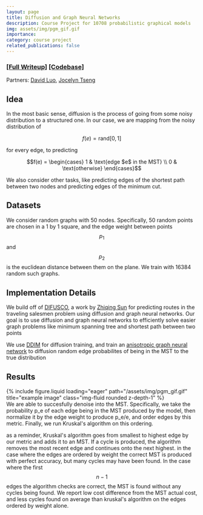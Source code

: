 ```yaml
---
layout: page
title: Diffusion and Graph Neural Networks 
description: Course Project for 10708 probabilistic graphical models
img: assets/img/pgm_gif.gif
importance: 
category: course project
related_publications: false
---
```


### [[Full Writeup]](/assets/pdf/pgm_final_report.pdf) [[Codebase]](https://github.com/maxwelljones14/DIFUSCO)
Partners: [David Luo](https://www.linkedin.com/in/david-luo-5401491b0/), [Jocelyn Tseng](https://www.linkedin.com/in/jocelyntseng/)

## Idea
In the most basic sense, diffusion is the process of going from some noisy distribution to a structured one. In our case, we are mapping from the noisy distribution of 

$$f(e) = \text{rand}[0, 1]$$

for every edge, to predicting

$$f(e) = \begin{cases} 1 & \text{edge $e$ in the MST} \\ 0 & \text{otherwise} \end{cases}$$

We also consider other tasks, like predicting edges of the shortest path between two nodes and predicting edges of the minimum cut.

## Datasets
We consider random graphs with 50 nodes. Specifically, 50 random points are chosen in a 1 by 1 square, and the edge weight between points $$p_1$$ and $$p_2$$ is the euclidean distance between them on the plane. We train with 16384 random such graphs. 

## Implementation Details
We build off of [DIFUSCO](https://proceedings.neurips.cc/paper_files/paper/2023/file/0ba520d93c3df592c83a611961314c98-Paper-Conference.pdf), a work by [Zhiqing Sun](https://www.cs.cmu.edu/~zhiqings/) for predicting routes in the traveling salesmen problem using diffusion and graph neural networks. Our goal is to use diffusion and graph neural networks to efficiently solve easier graph problems like minimum spanning tree and shortest path between two points

We use [DDIM](https://arxiv.org/abs/2010.02502) for diffusion training, and train an [anisotropic graph neural network](https://graphdeeplearning.github.io/publication/bresson-2018-experimental/) to diffusion random edge probabilites of being in the MST to the true distribution


## Results

<div class="row">
    <div class="col-sm mt-3 mt-md-0">
        {% include figure.liquid loading="eager" path="/assets/img/pgm_gif.gif" title="example image" class="img-fluid rounded z-depth-1" %}
    </div>
</div>
<div class="caption">
We are able to succesfully denoise into the MST. Specifically, we take the probability p_e of each edge being in the MST produced by the model, then  normalize it by the edge weight to produce p_e/e, and order edges by this metric. Finally, we run Kruskal's algorithm on this ordering.  
</div>


as a reminder, Kruskal's algorithm goes from smallest to highest edge by our metric and adds it to an MST. If a cycle is produced, the algorithm removes the most recent edge and continues onto the next highest. in the case where the edges are ordered by weight the correct MST is produced with perfect accuracy, but many cycles may have been found. In the case where the first $$n - 1$$ edges the algorithm checks are correct, the MST is found without any cycles being found. We report low cost difference from the MST actual cost, and less cycles found on average than kruskal's algorithm on the edges ordered by weight alone. 


